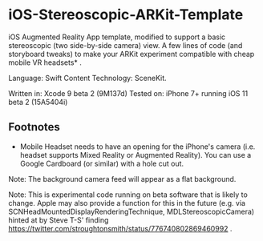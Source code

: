 # iOS-Stereoscopic-ARKit-Template
iOS Augmented Reality App template, modified to support a basic stereoscopic (two side-by-side camera) view. A few lines of code (and storyboard tweaks) to make your ARKit experiment compatible with cheap mobile VR headsets* .

Language: Swift
Content Technology: SceneKit.

Written in: Xcode 9 beta 2 (9M137d)
Tested on: iPhone 7+ running iOS 11 beta 2 (15A5404i)

## Footnotes

* Mobile Headset needs to have an opening for the iPhone's camera (i.e. headset supports Mixed Reality or Augmented Reality). You can use a Google Cardboard (or similar) with a hole cut out.

Note: The background camera feed will appear as a flat background.

Note: This is experimental code running on beta software that is likely to change. Apple may also provide a function for this in the future (e.g. via SCNHeadMountedDisplayRenderingTechnique, MDLStereoscopicCamera) hinted at by Steve T-S' finding https://twitter.com/stroughtonsmith/status/776740802869460992 .
